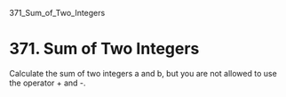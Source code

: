 371_Sum_of_Two_Integers
# 371. Sum of Two Integers

Calculate the sum of two integers a and b, but you are not allowed to
        use the operator + and -.